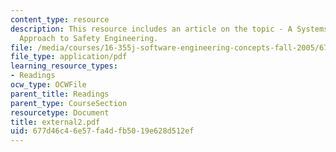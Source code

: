 ```yaml
---
content_type: resource
description: This resource includes an article on the topic - A Systems Theoretic
  Approach to Safety Engineering.
file: /media/courses/16-355j-software-engineering-concepts-fall-2005/677d46c46e57fa4dfb5019e628d512ef_external2.pdf
file_type: application/pdf
learning_resource_types:
- Readings
ocw_type: OCWFile
parent_title: Readings
parent_type: CourseSection
resourcetype: Document
title: external2.pdf
uid: 677d46c4-6e57-fa4d-fb50-19e628d512ef
---
```

